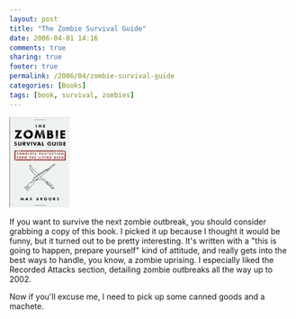 ```yaml
---
layout: post
title: "The Zombie Survival Guide"
date: 2006-04-01 14:16
comments: true
sharing: true
footer: true
permalink: /2006/04/zombie-survival-guide
categories: [Books]
tags: [book, survival, zombies]
---
```

<div class="imgRight"><a href="http://www.amazon.com/exec/obidos/redirect?link_code=as2&path=ASIN/1400049628&tag=brocklicom-20&camp=1789&creative=9325"><img border="0" src="/files/images/1400049628.01._AA_SCMZZZZZZZ_.jpg"></a><img src="http://www.assoc-amazon.com/e/ir?t=brocklicom-20&l=as2&o=1&a=1400049628" width="1" height="1" border="0" alt="" style="border:none !important; margin:0px !important;" /></div>

If you want to survive the next zombie outbreak, you should consider grabbing a copy of this book.  I picked it up because I thought it would be funny, but it turned out to be pretty interesting.  It's written with a "this is going to happen, prepare yourself" kind of attitude, and really gets into the best ways to handle, you know, a zombie uprising.  I especially liked the Recorded Attacks section, detailing zombie outbreaks all the way up to 2002.

Now if you'll excuse me, I need to pick up some canned goods and a machete.
